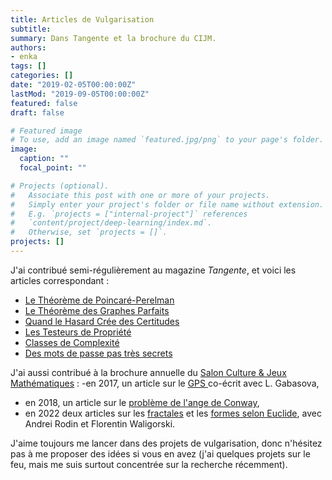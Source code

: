 ```yaml
---
title: Articles de Vulgarisation
subtitle:
summary: Dans Tangente et la brochure du CIJM.
authors:
- enka
tags: []
categories: []
date: "2019-02-05T00:00:00Z"
lastMod: "2019-09-05T00:00:00Z"
featured: false
draft: false

# Featured image
# To use, add an image named `featured.jpg/png` to your page's folder. 
image:
  caption: ""
  focal_point: ""

# Projects (optional).
#   Associate this post with one or more of your projects.
#   Simply enter your project's folder or file name without extension.
#   E.g. `projects = ["internal-project"]` references 
#   `content/project/deep-learning/index.md`.
#   Otherwise, set `projects = []`.
projects: []
---
```

J'ai contribué semi-régulièrement au magazine *Tangente*, et voici les articles correspondant :
- [Le Théorème de Poincaré-Perelman](/files/poincare_20perelman.pdf)
- [Le Théorème des Graphes Parfaits](/files/graphe_20parfait.pdf)
- [Quand le Hasard Crée des Certitudes](/files/hasard_20certitudes.pdf)
- [Les Testeurs de Propriété](/files/testeur_20propri_C3_A9t_C3_A9.pdf)
- [Classes de Complexité](/files/classes_20de_20complexite.pdf)
- [Des mots de passe pas très secrets](/files/p18_19_TG180.pdf)

J'ai aussi contribué à la brochure annuelle du [Salon Culture & Jeux Mathématiques](http://www.cijm.org/) : 
-en 2017, un article  sur le [GPS ](/files/GPS-cijm.pdf) co-écrit avec L. Gabasova,
- en 2018, un article sur le [problème de l'ange de Conway](/files/coursedemon.pdf),
- en 2022 deux articles sur les [fractales](/files/fractals.pdf) et les [formes selon Euclide](/files/euclid-cijm.pdf), avec Andrei Rodin et Florentin Waligorski.  


J'aime toujours me lancer dans des projets de vulgarisation, donc n'hésitez pas à me proposer des idées si vous en avez (j'ai quelques projets sur le feu, mais me suis surtout concentrée sur la recherche récemment).